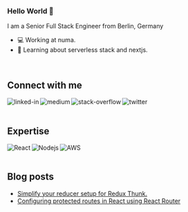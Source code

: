 ### Hello World 👋
I am a Senior Full Stack Engineer from Berlin, Germany
- 💻 Working at numa.
- 🌱 Learning about serverless stack and nextjs.
<br>

## Connect with me

[<img align="left" alt="linked-in" src="https://img.shields.io/badge/linkedin-%230077B5.svg?&style=for-the-badge&logo=linkedin&logoColor=white" />](https://www.linkedin.com/in/mathew-joseph)
[<img align="left" alt="medium" src="https://img.shields.io/badge/medium-%2312100E.svg?&style=for-the-badge&logo=medium&logoColor=white" />](https://medium.com/@jmathew1706)
[<img align="left" alt="stack-overflow" src="https://img.shields.io/badge/stack%20overflow-FE7A16?logo=stack-overflow&logoColor=white&style=for-the-badge" />](https://stackoverflow.com/users/7783852/mathew-joseph)
[<img align="left" alt="twitter" src="https://img.shields.io/badge/twitter-%231DA1F2.svg?&style=for-the-badge&logo=twitter&logoColor=white" />](https://twitter.com/jmathew1706/)
<br>
<br>
## Expertise
<img align="left" alt="React" src="https://img.shields.io/badge/React-20232A?style=for-the-badge&logo=react&logoColor=61DAFB" />
<img align="left" alt="Nodejs" src="https://img.shields.io/badge/Node.js-339933?style=for-the-badge&logo=nodedotjs&logoColor=white" />
<img align="left" alt="AWS" src="https://img.shields.io/badge/Amazon_AWS-FF9900?style=for-the-badge&logo=amazonaws&logoColor=white" />

<br>
<br>

## Blog posts
<!-- BLOG-POST-LIST:START -->
- [Simplify your reducer setup for Redux Thunk.](https://medium.com/@jmathew1706/simplify-your-reducer-setup-for-redux-thunk-42bc4fd4d3ce?source=rss-88123a6765f6------2)
- [Configuring protected routes in React using React Router](https://medium.com/@jmathew1706/configuring-protected-routes-in-react-using-react-router-af3958bfeffd?source=rss-88123a6765f6------2)
<!-- BLOG-POST-LIST:END -->
